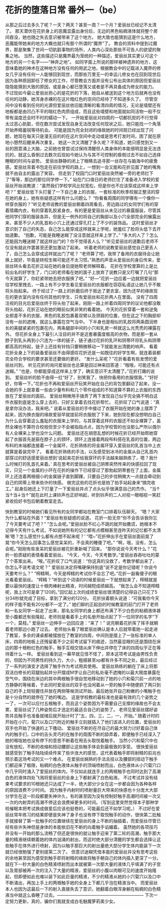 # 花折的堕落日常 番外一（be）

从那之后过去多久了呢？一天？两天？甚至一周？一个月？爱丽丝已经记不太清了。
那天潜伏在花折身上的恶魔显露出身份后，无边的黑色粘稠液体就将整个房间吞没，她也随之失去意识被带来了这个地方。
她大致也能猜到这是什么地方，恶魔能带她来的地方大概也就只有那个所谓的“魔界”了。
教会的资料中提到过魔界，那是聚集了世间一切肮脏事物的场所，人类内心深处那些不可告人的欲望的聚集之地。
当然，这些描述只是魔界最为笼统的一种描述，爱丽丝其实更认可这个地方的另一个名字——“神弃之地”。
如同字面上所说的那样被神遗弃的地方，这意味着她的神术在这种地方没有任何的用武之地，根据教会中的记载进入魔界的修女几乎没有任何一人能够回到现世，而那些万里无一的幸运儿修女也在回到现世后因为各种原因卸任了修女的工作，尽管教会方面并没有公布出具体的原因但爱丽丝隐隐能猜到大致的原因，或是身心都已堕落又或者是不再具备成为修女的能力。
不过现如今最让爱丽丝担心的是花折的下落，她自从被送到这个地方后就再也没有任何的动静，她浑身赤裸的在这片暗红色的空间已经待了不知道多久了。
尽管空间中没有看到任何的光源但爱丽丝依旧能清晰的看清四周的情况，无论是墙壁还有地板都是由凹凸不平的暗红色肉质组成，而且这些墙壁和地面就如同活物一般不仅带有温度还会时不时的蠕动一下。
一开始爱丽丝对四周的一切都抗拒的不行觉得太过恶心肮脏，但在数次尝试发现自身无法改变任何现状之后，她只能找一个角落开始养精蓄锐等待机会。
可能是因为完全封闭的缘故她的时间观已经出现了问题，她现在每天只是漫无目的的在这片空间中走动或是思考打发时间，困了就在原地小憩然后醒来再次重复。
她这一次又清醒了多久呢？不知道，她只感觉到又一丝的困意涌上大脑，之前她也曾尝试过保持清醒但人类身体的本能很明显是无法违抗的，就这么昏倒过去数次后现如今她认为与其不可控制的昏倒过去不如自己选择睡眠的时间与姿势。
爱丽丝静静的闭上了眼睛去追寻那一丝存在与脑海中的疲惫感。爱丽丝背着书包走在前往学校的路上，一想到一会又能和花折见面了她的嘴角就不由自主的露出了笑容。
但走到了校园门口时爱丽丝突然被一旁的老师拦下了“等等，那边的那位同学停一下。”
站在门口值日的老师拦住了准备进入学校的爱丽丝开始说教道：“虽然我们学校学风比较宽松，但是你也不应该穿成这样来上学吧？”
爱丽丝低下头打量了一下自己身上的衣服，一套标准的秋季校服正整洁的穿在她的身上，她有些疑惑这样有什么问题么？
“你看看周围的同学哪有一个像你一样穿衣服的？”听见老师说教的爱丽丝朝着四周看去，旁边路过的女同学们有的穿着情趣内衣，有的穿着乳胶紧身衣，有的更是爱丽丝从未见过的暴露服装，尽管其他同学们穿的服装各异，但是无一例外的将自己的胸部以及小穴全部完全的展露出来，甚至不少人的乳首和小穴上还通过穿孔打上了不少的装饰品。
这时爱丽丝才意识到了自己的失态，自己怎么能穿成这样就来上学呢，她羞红了脸将头低下去开始道歉。
“抱歉，可能是我睡迷糊了没注意就这样来上学了。”
“多大的人了？怎么还能因为睡迷糊了就这样出门的？你不觉得丢人么？”听见爱丽丝的道歉后老师不仅没有就此作罢甚至还更加激动了起来。
听着老师的说教爱丽丝感觉自己更丢人了，自己怎么会穿成这样就出门了呢？
“老师算了吧，我带了备用的衣服待会让她换上就好，毕竟是转校生嘛可能还不太习惯。”熟悉的声音从爱丽丝的身后传来，爱丽丝转头看去花折正站在她的身后提她帮老师解释着。
花折在学校里算的上是比较出名的好学生了，门口的老师看在她的面子上放弃了说教只是又叮嘱了几句“那今天就算了，你赶紧带她去把衣服换了吧。”
“好—”花折一边应着一边就把爱丽丝往学校里拽去，一路上有不少学生看见爱丽丝的衣服都在窃窃私语这让她几乎不敢将头抬起来。
终于经过了一路上的折磨后终于抵达了更衣室，因为还早的缘故现在的更衣室内没有任何其他的学生，只有爱丽丝和花折两人在里面。
没有了四周注视的目光后爱丽丝终于将头抬了起来，刚刚一路上听着四周同学的议论他都没敢将头抬起，花折正站在她的眼前似笑非笑的看着她。
今天的花折穿着一套和逆兔女郎差不多的衣服，黑色的乳胶包裹着双臂以及颈肩的位置，但在这之下的胸部却没有一丝的遮掩，就这么暴露在空气当中。
下半身也是相似的乳胶将两条圆润修长的美腿紧紧的包裹在内，两条腿部中间的小穴和乳房一样就这么光秃秃的裸露在外。
但花折全身上下最引人注目的并不是这套暴露度极高的衣物，而是那一套从脖子到乳头再到小穴连为一体的链子，链子通过花折的乳环和阴蒂环将乳头和阴蒂都高高的拎起，链子上还挂有铃铛只要稍微移动一下就能发出清脆的响声。
看着花折全身上下的装备爱丽丝不由得感叹花折还是一如既往的好学生啊，就连着装都完全符合学校的要求甚至还要做的更好。
“发什么呆呢？”花折看着有些发愣的爱丽丝问到。
听见花折的询问爱丽丝也总算是回过神来回答道：“哦哦，可能还有点迷糊。”
“也是，你都能穿成这样来上学了，确实意识不太清醒了。”花折打趣的说到。
爱丽丝听的脸不由得一红“好了，别笑我了，快把你备用的衣服借我。”
“好好好，你等一下。”花折也不再和爱丽丝开玩笑开始在自己的背包里翻动了起来，没一会她的手上就拿着一些由少量布料和几个零件组成的不知道算不算的上衣服的东西放在了爱丽丝的面前。
爱丽丝稍微用手拨弄了两下发现自己似乎完全搞不明白这件衣服到底是怎么穿上去的，只好又拿着去找花折帮忙。
花折叹了口气说道：“真是拿你没办法，我来吧。”
说着从爱丽丝的手中接过了衣服开始在她的身上摆弄了起来，因为换衣服的缘故爱丽早就提前将衣服脱了下来，她到现在都没想明白自己为什么会穿着这么羞耻的衣服来上学的，与其穿着这样的衣服还不如全裸算了，虽然全裸也不算符合校规但至少不会被指指点点，因为学校管的也没那么严所以偶尔有人全裸来上学也没什么问题。
爱丽丝还在胡思乱想的时候花折已经开始帮她穿起了衣服首先是箍在脖子上的颈环，颈环上连接着两段布料搭在乳首的位置，两边布料的末端都连接着一个金属环，花折熟练的将金属环穿入爱丽丝的乳首当中上衣就算是着装完毕了。
看着花折熟练的手法，以及感受到冰冷的金属从自己乳首内部穿过的舒适感爱丽丝想到‘说起来花折给我穿环的手法越来越熟练了，嗯？我什么时候打的乳首孔来着。’
真在思考的爱丽丝被自己阴蒂突然传来的快感拉回了现实，只见一个金属的小环在花折的操作下已经穿过了那勃起阴蒂套在了上面，金属环上还连着两根细小的金属链子直到脚踝，只要自己的步伐稍微大一点就会牵动到自己的阴蒂上带来些许的快感。
做完这些的花折也是拍了拍手站起身来“搞完收工。”
起身后她还上下打量了一下爱丽丝并点了点头似乎很满意自己的杰作。
“当↑当↑当↓当↑”就在此时上课铃声也正好响起，听到铃声的二人对视一眼相视一笑赶紧收拾好书包后朝着教室走去。


快到教室的时候她们看见所有的女同学都站在教室门口排着队伍聊天。
“嗯？大家为什么都站在外面？”爱丽丝有些疑惑的说道。
花折一脸无奈“你不会告诉我你忘了今天要考试了吧？”
“怎么会呢。”爱丽丝脸不红心不跳的就开始撒谎，她根本不记得今天有什么考试，不如说她所有的记忆都有点模糊甚至连昨天的记忆都不太清晰‘嗯？怎么感觉什么都有点想不起来呢？’
“喂~”花折伸出手在爱丽丝面前晃了晃“你今天怎么回事怎么感觉呆呆的，不会真的睡傻了吧。”
“啊，哦，没有，怎么会呢。”刚刚有些发呆的爱丽丝被花折重新喊了回来。
“那你说说今天考什么？”花折一脸质疑的表情看着爱丽丝。
“今天，今天，今天考数学。”爱丽丝吞吞吐吐的蒙了个答案出来。
“唉。”花折叹了口气说道：“你这真的没救了，考数学都出来了，你怎么不说考语文呢？”
爱丽丝决定将嘴硬保持到底“说不定是你记错呢？你说今天要考什么？”
“榨精啊，今天是榨精的考试你不会忘了吧。”花折一副看傻子的眼光看着爱丽丝。
“榨精？”听到这个词语的时候爱丽丝一下就想起来了，榨精就是要以最快的速度让十根肉棒射出精液，时间越短成绩越高。
“我怎么会不知道榨精呢，我上次可是拿了120的。”回忆起上次的成绩爱丽丝很清楚的记得自己只花了5分34秒就完成了目标，拿到了满分的120分。
花折扶着额头说道：“可我看你今天的样子能不能有20分都不一定了。”
她们聊的正起劲的时候教室的前门打开了老师和一名女同学一起走了出来，那名女同学的身上都还布满了不少白色的粘稠液体甚至小腹都还有些隆起，老师则是看着手上的名册开始点起了下一位同学的名字“下一个，莫枝。”
爱丽丝一边伸手一边回应道：“来了！”
说完朝着花折挥了挥手就朝着老师那边小跑了过去。
老师抬头看了眼爱丽丝确认是本人后就带着她一起走进了教室，多余的课桌都被摆放在了教室的四周，中间则是摆上了一张标准的单人床，四周的地板上还残留着不少之前考试留下的痕迹，当然最显眼的还是围绕在床边的那十根粉红色的触手，触手互相交错从床下伸出并停在了床的四周似乎正在等待着什么一样。
爱丽丝看到这一幕早就见怪不怪了，原本这项考试是由男性负责的，但因为不同男性的持久力，大小，粗细甚至xp都有许多不同之处，最后经过了一系列的演变才选择了触手作为考试用具使用。
爱丽丝熟练的躺在了床上将那双洁白修长的双腿抬起并分开摆成M字让自己的私处毫不遮掩的以最大限度暴露在空气中，围绕在床边的其中两根触手很自觉地移动到了她的小穴和菊穴前一点的地方静静的等候着，于此同时爱丽丝的双手也没闲着从一旁的触手中随便抓了两只到自己的手上轻轻握住并放在两侧等候测试开始，最后她张开自己粉嫩的小嘴触手也是十分自然的就停在了她的嘴边。
这是学校教的最标准也是最有效的几个姿势之一了，一次可以应付五根触手，而且这个姿势因为不需要自己支撑的缘故也不会太累，爱丽丝试了几种姿势后才选定的最适合自己的姿势了。
老师见爱丽丝摆好姿势并且触手也准备就绪后就开始计时了“五，四，三，二，一，开始。”
随着计时的开始在小穴，菊穴以及口穴附近的触手立刻就插入了他们该进入的位置，爱丽丝的双手也开始了快速的上下撸动。
爱丽丝不断的在尽自己的最大努力讨好着自己体内的触手们，口中的舌头灵巧的在触手的周围不断的舔弄着，即便触手已经深入了她的喉咙她也没有停下的意思不断着在用舌头取悦着触手。
当然小穴和菊穴中也没有放松，不断的收缩和扭动腰部让这些触手体会到最极致的享受。
很快爱丽丝就感受到了触手陆陆续续传来了些许涨大的感觉，这代表着触手即将射精的前兆也预示着这场考试的又一个难点。
在爱丽丝娴熟的手法舌技以及腰部的扭动下触手们都迎来了极限，粘稠的白色液体从触手的顶端喷射而出，白色液体从小穴菊穴口中几乎同时涌入了爱丽丝的体内，不仅如此就连手上的两根触手也同时达到了高潮白色的液体四处飞溅将爱丽丝的全身上下都射满了白色粘液。
不过考试并没有结束考试要求的10根她还只达成了一半，绝大部分少女在这一步都会因为各种各样的原因浪费不少时间。
因为触手内射时的喷射量巨大带来的快感也十分庞大大部分学生在这一阶段都要失神许久，有的甚至因为没有控制好触手高潮时间被一次又一次的内射弄的高潮不停这会浪费掉更多的时间。（写到这里突然觉得本子那种学校催眠本把考试换成做爱后应该也挺卷的，可能最后还不如学习呢。）
不过好在爱丽丝常年练习的结果即便是失神了身子也没有停下取悦触手的动作，很快第二批触手就接替了第一批触手的位置继续在爱丽丝的身上不断的抽插着，而爱丽丝尽管已经有些许失神但是身体的本能依旧在不断的向着触手谄媚着。
虽然她的各项技巧并没有一开始的那么流畅了但还是很快的就让触手迎来了第二轮的高潮，触手那大量的精液继续朝着她的体内汹涌的射出，而这时绝大部分清醒的学生都会选择让这些触手在体外进行喷射，因为以触手那巨大的射出量绝大部分学生体内能装下一次就已经很勉强了更别提第二次了。
但意识迷糊凭借本能的爱丽丝并没有思考这些的余地甚至因为感受到触手即将射精的缘故将触手朝自己的体内插入更深了一分。
就在下一秒大量的白色精液喷射而出本就被第一次那大量的液体几乎填满了的子宫以及胃部被再一次的注入了大量的精液，爱丽丝的小腹以肉眼可见的速度开始隆起，但即便如此也难以装下如此巨量的精液，不少的精液从她的小穴菊穴以及口中不断涌出，再加上手上的两根触手她的全身上下都几乎泡在精液当中。
而爱丽丝本人也因为这最后一下的射入直接失去了意识，她翻着白眼浑身躺在粘稠的白色精液当中就这么昏睡了过去。————————————————————
下次一定努力更新，真的，骗你们我就变成白毛魅魔萝莉美少女。

